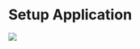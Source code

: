 # Setup Application

<p>
  <img src="https://github.com/giuliobz/InverseReinforcementLearningApp/blob/master/Widget/gitimages/init_setting.png">
</p>